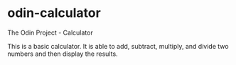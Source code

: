# odin-calculator
The Odin Project - Calculator

This is a basic calculator. It is able to add, subtract, multiply, and divide two numbers and then display the results.
